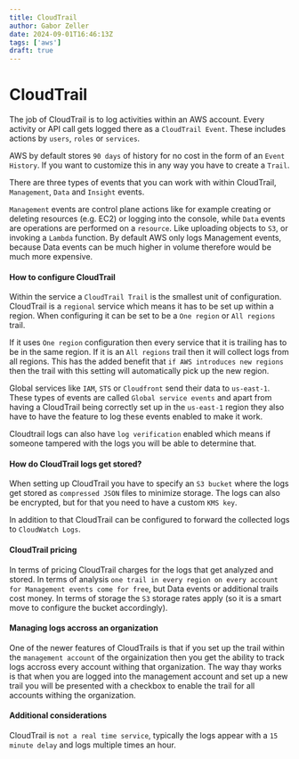```yaml
---
title: CloudTrail
author: Gabor Zeller
date: 2024-09-01T16:46:13Z
tags: ['aws']
draft: true
---
```


# CloudTrail 

The job of CloudTrail is to log activities within an AWS account. Every activity or API call gets logged there as a `CloudTrail Event`. These includes actions by `users`, `roles` or `services`.

AWS by default stores `90 days` of history for no cost in the form of an `Event History`. If you want to customize this in any way you have to create a `Trail`.

There are three types of events that you can work with within CloudTrail, `Management`, `Data` and `Insight` events.

`Management` events are control plane actions like for example creating or deleting resources (e.g. EC2) or logging into the console, while `Data` events are operations are performed on a `resource`. Like uploading objects to `S3`, or invoking a `Lambda` function. By default AWS only logs Management events, because Data events can be much higher in volume therefore would be much more expensive.

#### How to configure CloudTrail

Within the service a `CloudTrail Trail` is the smallest unit of configuration. CloudTrail is a `regional` service which means it has to be set up within a region. When configuring it can be set to be a `One region` or `All regions` trail.

If it uses `One region` configuration then every service that it is trailing has to be in the same region. If it is an `All regions` trail then it will collect logs from all regions. This has the added benefit that `if AWS introduces new regions` then the trail with this setting will automatically pick up the new region. 

Global services like `IAM`, `STS` or `Cloudfront` send their data to `us-east-1`. These types of events are called `Global service events` and apart from having a CloudTrail being correctly set up in the `us-east-1` region they also have to have the feature to log these events enabled to make it work.

Cloudtrail logs can also have `log verification` enabled which means if someone tampered with the logs you will be able to determine that.

#### How do CloudTrail logs get stored?

When setting up CloudTrail you have to specify an `S3 bucket` where the logs get stored as `compressed JSON` files to minimize storage. The logs can also be encrypted, but for that you need to have a custom `KMS key`.

In addition to that CloudTrail can be configured to forward the collected logs to `CloudWatch Logs`.

#### CloudTrail pricing

In terms of pricing CloudTrail charges for the logs that get analyzed and stored. In terms of analysis `one trail in every region on every account for Management events come for free`, but Data events or additional trails cost money. In terms of storage the `S3` storage rates apply (so it is a smart move to configure the bucket accordingly).

#### Managing logs accross an organization

One of the newer features of CloudTrails is that if you set up the trail within the `management account` of the orgainization then you get the ability to track logs accross every account withing that organization. The way thay works is that when you are logged into the management account and set up a new trail you will be presented with a checkbox to enable the trail for all accounts withing the organization.

#### Additional considerations

CloudTrail is `not a real time service`, typically the logs appear with a `15 minute delay` and logs multiple times an hour.
